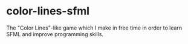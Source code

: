 # color-lines-sfml
The "Color Lines"-like game which I make in free time in order to learn SFML and improve programming skills.
